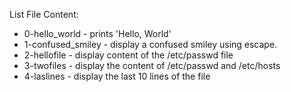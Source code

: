 List File Content:
- 0-hello_world - prints 'Hello, World'
- 1-confused_smiley - display a confused smiley using escape.
- 2-hellofile - display content of the /etc/passwd file
- 3-twofiles - display the content of /etc/passwd and /etc/hosts
- 4-laslines - display the last 10 lines of the file
